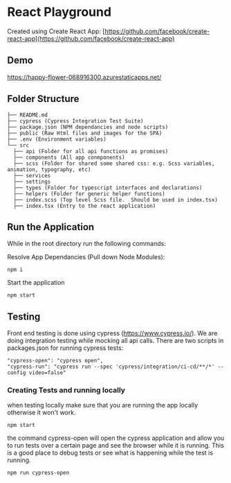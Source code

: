 
# React Playground

Created using Create React App: [https://github.com/facebook/create-react-app](https://github.com/facebook/create-react-app)

## Demo
https://happy-flower-068916300.azurestaticapps.net/

## Folder Structure
```
├── README.md
├── cypress (Cypress Integration Test Suite)
├── package.json (NPM dependancies and node scripts)
├── public (Raw Html files and images for the SPA)
├── .env (Environment variables)
└── src
  ├── api (Folder for all api functions as promises)
  ├── components (All app conmponents)
  ├── scss (Folder for shared some shared css: e.g. Scss variables, animation, typography, etc)
  ├── services
  ├── settings
  ├── types (Folder for typescript interfaces and declarations)
  ├── helpers (Folder for generic helper functions)
  ├── index.scss (Top level Scss file.  Should be used in index.tsx)
  ├── index.tsx (Entry to the react application)
```

## Run the Application 
While in the root directory run the following commands:

Resolve App Dependancies (Pull down Node Modules):
```
npm i
```

Start the application
```
npm start
```

## Testing
Front end testing is done using cypress (https://www.cypress.io/).  We are doing integration testing while mocking all api calls.  There are two scripts in packages.json for running cypress tests:

```
"cypress-open": "cypress open",
"cypress-run": "cypress run --spec 'cypress/integration/ci-cd/**/*' --config video=false"
```

### Creating Tests and running locally
when testing locally make sure that you are running the app locally otherwise it won't work.
```
npm start
```

the command cypress-open will open the cypress application and allow you to run tests over a certain page and see the browser while it is running.  This is a good place to debug tests or see what is happening while the test is running. 
```
npm run cypress-open
```